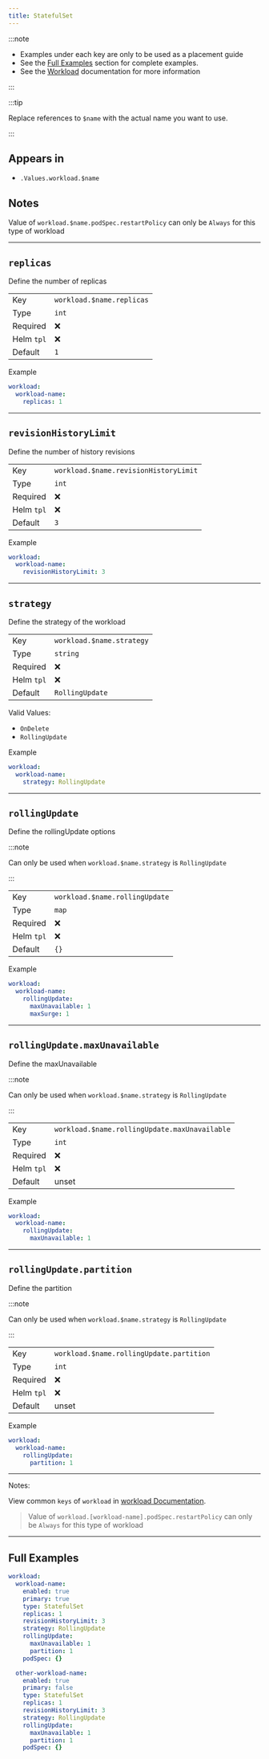 ```yaml
---
title: StatefulSet
---
```


:::note

- Examples under each key are only to be used as a placement guide
- See the [Full Examples](/truecharts-common/workload/statefulset#full-examples) section for complete examples.
- See the [Workload](/truecharts-common/workload) documentation for more information

:::

:::tip

Replace references to `$name` with the actual name you want to use.

:::

## Appears in

- `.Values.workload.$name`

## Notes

Value of `workload.$name.podSpec.restartPolicy` can only be `Always` for this type of workload

---

## `replicas`

Define the number of replicas

|            |                           |
| ---------- | ------------------------- |
| Key        | `workload.$name.replicas` |
| Type       | `int`                     |
| Required   | ❌                        |
| Helm `tpl` | ❌                        |
| Default    | `1`                       |

Example

```yaml
workload:
  workload-name:
    replicas: 1
```

---

## `revisionHistoryLimit`

Define the number of history revisions

|            |                                       |
| ---------- | ------------------------------------- |
| Key        | `workload.$name.revisionHistoryLimit` |
| Type       | `int`                                 |
| Required   | ❌                                    |
| Helm `tpl` | ❌                                    |
| Default    | `3`                                   |

Example

```yaml
workload:
  workload-name:
    revisionHistoryLimit: 3
```

---

## `strategy`

Define the strategy of the workload

|            |                           |
| ---------- | ------------------------- |
| Key        | `workload.$name.strategy` |
| Type       | `string`                  |
| Required   | ❌                        |
| Helm `tpl` | ❌                        |
| Default    | `RollingUpdate`           |

Valid Values:

- `OnDelete`
- `RollingUpdate`

Example

```yaml
workload:
  workload-name:
    strategy: RollingUpdate
```

---

## `rollingUpdate`

Define the rollingUpdate options

:::note

Can only be used when `workload.$name.strategy` is `RollingUpdate`

:::

|            |                                |
| ---------- | ------------------------------ |
| Key        | `workload.$name.rollingUpdate` |
| Type       | `map`                          |
| Required   | ❌                             |
| Helm `tpl` | ❌                             |
| Default    | `{}`                           |

Example

```yaml
workload:
  workload-name:
    rollingUpdate:
      maxUnavailable: 1
      maxSurge: 1
```

---

## `rollingUpdate.maxUnavailable`

Define the maxUnavailable

:::note

Can only be used when `workload.$name.strategy` is `RollingUpdate`

:::

|            |                                               |
| ---------- | --------------------------------------------- |
| Key        | `workload.$name.rollingUpdate.maxUnavailable` |
| Type       | `int`                                         |
| Required   | ❌                                            |
| Helm `tpl` | ❌                                            |
| Default    | unset                                         |

Example

```yaml
workload:
  workload-name:
    rollingUpdate:
      maxUnavailable: 1
```

---

## `rollingUpdate.partition`

Define the partition

:::note

Can only be used when `workload.$name.strategy` is `RollingUpdate`

:::

|            |                                          |
| ---------- | ---------------------------------------- |
| Key        | `workload.$name.rollingUpdate.partition` |
| Type       | `int`                                    |
| Required   | ❌                                       |
| Helm `tpl` | ❌                                       |
| Default    | unset                                    |

Example

```yaml
workload:
  workload-name:
    rollingUpdate:
      partition: 1
```

---

Notes:

View common `keys` of `workload` in [workload Documentation](/truecharts-common/workload).

> Value of `workload.[workload-name].podSpec.restartPolicy` can only be `Always` for this type of workload

---

## Full Examples

```yaml
workload:
  workload-name:
    enabled: true
    primary: true
    type: StatefulSet
    replicas: 1
    revisionHistoryLimit: 3
    strategy: RollingUpdate
    rollingUpdate:
      maxUnavailable: 1
      partition: 1
    podSpec: {}

  other-workload-name:
    enabled: true
    primary: false
    type: StatefulSet
    replicas: 1
    revisionHistoryLimit: 3
    strategy: RollingUpdate
    rollingUpdate:
      maxUnavailable: 1
      partition: 1
    podSpec: {}
```
